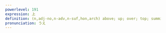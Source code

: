 ```yaml
---
powerlevel: 191
expression: 上
definition: (n,adj-no,n-adv,n-suf,hon,arch) above; up; over; top; summit; surface; on; before; previous; superiority; one's superior (i.e. one's elder); on top of that; besides; what's more; upon (further inspection, etc.); (P)
pronunciation: うえ
---
```

